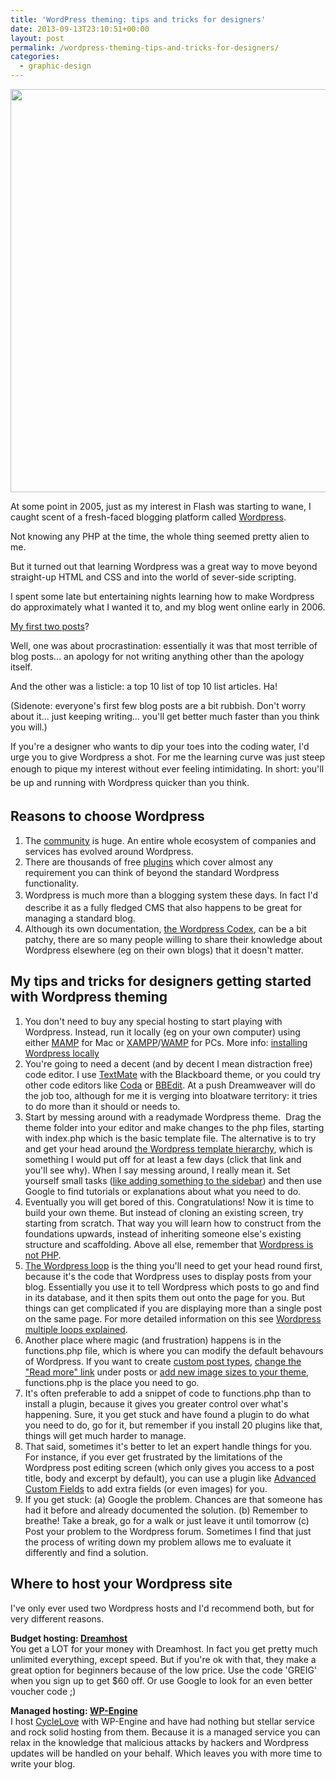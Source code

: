 ```yaml
---
title: 'WordPress theming: tips and tricks for designers'
date: 2013-09-13T23:10:51+00:00
layout: post
permalink: /wordpress-theming-tips-and-tricks-for-designers/
categories:
  - graphic-design
---
```

<img src="/media/wordpress.png" alt="" width="1000" height="645" class="alignnone size-full wp-image-1990" />

At some point in 2005, just as my interest in Flash was starting to wane, I caught scent of a fresh-faced blogging platform called&nbsp;<a href="http://wordpress.org/">Wordpress</a>. &nbsp;

Not knowing any PHP at the time, the whole thing seemed pretty alien to me.&nbsp;

But it turned out that learning Wordpress&nbsp;was a great way to move beyond straight-up HTML and CSS and into the world of sever-side scripting.

I spent some late but entertaining nights learning how to make Wordpress do approximately what I wanted it to, and my blog went online early in 2006.

<a href="http://web.archive.org/web/20060214105603/http://www.3stripe.net/">My first two posts</a>?

Well, one was about procrastination: essentially it was that most terrible of blog posts... an apology for not writing anything other than the apology itself.

And the other was a listicle: a top 10 list of top 10 list articles. Ha!

(Sidenote: everyone's first few blog posts are a bit rubbish. Don't worry about it... just keeping writing... you'll get better much faster than you think you will.)

If you're a designer who wants to dip your toes into the coding water, I'd urge you to give Wordpress a shot. For me the learning curve was just steep enough to pique my interest without ever feeling intimidating.&nbsp;<span style="line-height: 1.6em;">In short: you'll be up and running with Wordpress quicker than you think.</span></p>

<h2>Reasons to choose Wordpress</h2>

<ol><li>The <a href="http://wordpress.org/support/">community</a> is huge. An entire whole ecosystem of companies and services has evolved around Wordpress.&nbsp;</li><li>There are thousands of free <a href="http://wordpress.org/plugins/">plugins</a> which cover almost any requirement you can think of beyond the standard Wordpress functionality.</li><li><span style="line-height: 1.6em;">Wordpress is much more than a blogging system these days. In fact I'd describe it as a fully fledged CMS that also happens to be great for managing a standard blog.</span></li><li>Although its own documentation, <a href="http://codex.wordpress.org/Main_Page">the Wordpress Codex</a>, can be a bit patchy, there are so many people willing to share their knowledge about Wordpress elsewhere (eg on their own blogs) that it doesn't matter. &nbsp;</li></ol>

<h2>My tips and tricks for designers getting started with Wordpress theming</h2>

<ol><li>You don't need to buy any special hosting to start playing with Wordpress. Instead, run it locally (eg on your own computer) using either <a href="http://www.mamp.info/en/index.html">MAMP</a> for Mac or <a href="http://www.apachefriends.org/en/xampp.html">XAMPP</a>/<a href="http://www.wampserver.com/en/">WAMP</a> for PCs. More info: <a href="http://webdesignerwall.com/tutorials/installing-wordpress-locally">installing Wordpress locally</a></li><li>You're going to need a decent (and by decent I mean distraction free) code editor. I use <a href="http://macromates.com/">TextMate</a>&nbsp;with the Blackboard theme, or you could try other code editors like <a href="http://panic.com/coda/">Coda</a>&nbsp;or <a href="http://www.barebones.com/products/bbedit/">BBEdit</a>. At a push Dreamweaver will do the job too, although for me it is verging into bloatware territory: it tries to do more than it should or needs to.</li><li>Start by messing around with a readymade Wordpress theme.&nbsp; Drag the theme folder into your editor and make changes to the php files, starting with index.php which is the basic template file. The alternative is to try and get your head around <a href="http://codex.wordpress.org/File:Template_Hierarchy.png">the Wordpress template hierarchy</a>, which is something I would put off for at least a few days (click that link and you'll see why). When I say messing around, I really mean it. Set yourself small tasks (<a href="https://www.google.co.uk/search?q=wordpress+modify+sidebar&amp;oq=wordpress+modify+si&amp;aqs=chrome.1.69i57j0l3j69i64.3716j0&amp;sourceid=chrome&amp;ie=UTF-8">like adding something to the sidebar</a>) and then use Google to find tutorials or explanations about what you need to do.</li><li>Eventually you will get bored of this. Congratulations! Now it is time to build your own theme. But instead of cloning an existing screen, try starting from scratch. That way you will learn how to construct from the foundations upwards, instead of inheriting someone else's existing structure and scaffolding. Above all else, remember that <a href="http://mattread.com/wordpress-is-not-php">Wordpress is not PHP</a>.</li><li><a href="http://codex.wordpress.org/The_Loop">The Wordpress loop</a> is the thing you'll need to get your head round first, because it's the code that Wordpress uses to display posts from your blog. Essentially you use it to tell Wordpress which posts to go and find in its database, and it then spits them out onto the page for you. But things can get complicated if you are displaying more than a single post on the same page. For more detailed information on this see&nbsp;<a href="http://www.catswhocode.com/blog/multiple-wordpress-loops">Wordpress multiple loops explained</a>. &nbsp;</li><li>Another place where magic (and frustration) happens is in the functions.php file, which is where you can modify the default behavours of Wordpress. If you want to create <a href="http://codex.wordpress.org/Post_Types#Custom_Post_Types">custom post types</a>, <a href="http://codex.wordpress.org/Customizing_the_Read_More">change the "Read more" link</a> under posts or <a href="http://codex.wordpress.org/Function_Reference/add_image_size">add new image sizes to your theme</a>, functions.php is the place you need to go.</li><li>It's often preferable to add a snippet of code to functions.php than to install a plugin, because it gives you greater control over what's happening. Sure, it you get stuck and have found a plugin to do what you need to do, go for it, but remember if you install 20 plugins like that, things will get much harder to manage. &nbsp;</li><li>That said, sometimes it's better to let an expert handle things for you. For instance, if you ever get frustrated by the limitations of the Wordpress post editing screen (which only gives you access to a post title, body and excerpt by default), you can use a plugin like <a href="http://www.advancedcustomfields.com/">Advanced Custom Fields</a>&nbsp;to add extra fields (or even images) for you.</li><li>If you get stuck: (a) Google the problem. Chances are that someone has had it before and already documented the solution. (b) Remember to breathe! Take a break, go for a walk or just leave it until tomorrow (c) Post your problem to the Wordpress forum. Sometimes I find that just the process of writing down my problem allows me to evaluate it differently and find a solution.</li></ol>

<h2>Where to host your Wordpress site</h2>

I've only ever used two Wordpress hosts and I'd recommend both, but for very different reasons.

<strong>Budget hosting: <a href="http://www.dreamhost.com/r.cgi?91436">Dreamhost</a><br></strong>You get a LOT for your money with Dreamhost. In fact you get pretty much unlimited everything, except speed. But if you're ok with that, they make a great option for beginners because of the low price. Use the code 'GREIG' when you sign up to get $60 off. Or use Google to look for an even better voucher code ;)

<strong>Managed hosting: <a href="http://www.shareasale.com/r.cfm?B=394686&amp;U=671335&amp;M=41388&amp;urllink=">WP-Engine</a><br></strong>I host <a href="http://www.cyclelove.cc/">CycleLove</a> with WP-Engine and have had nothing but stellar service and rock solid hosting from them. Because it is a managed service you can relax in the knowledge that malicious attacks by hackers and Wordpress updates will be handled on your behalf. Which leaves you with more time to write your blog.<br><br>

